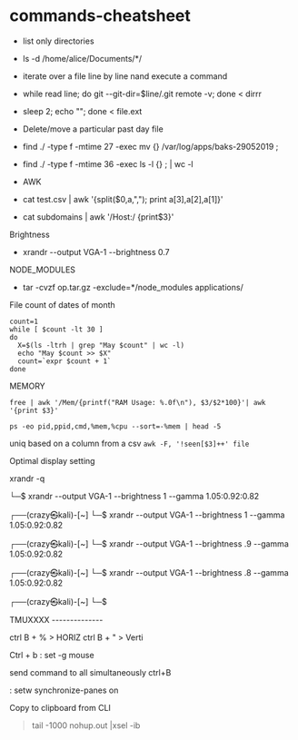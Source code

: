 # commands-cheatsheet

 - list only directories
  - ls -d /home/alice/Documents/*/
 
 - iterate over a file line by line nand execute a command
  - while read line; do git --git-dir=$line/.git remote -v; done < dirrr
  - sleep 2; echo ""; done < file.ext
  
 - Delete/move a particular past day file
  - find ./ -type f -mtime 27 -exec mv {} /var/log/apps/baks-29052019 \;
  - find ./ -type f -mtime 36 -exec ls -l {} \; | wc -l


 - AWK
  - cat test.csv |  awk '{split($0,a,","); print a[3],a[2],a[1]}'
  - cat subdomains | awk '/Host:/ {print$3}'
  
Brightness
 - xrandr --output VGA-1 --brightness 0.7


NODE_MODULES
 - tar -cvzf op.tar.gz -exclude=\*/node_modules applications/

File count of dates of month
```
count=1
while [ $count -lt 30 ]
do
  X=$(ls -ltrh | grep "May $count" | wc -l)
  echo "May $count >> $X"
  count=`expr $count + 1`
done
```

MEMORY

`free | awk '/Mem/{printf("RAM Usage: %.0f\n"), $3/$2*100}'| awk '{print $3}'`

`ps -eo pid,ppid,cmd,%mem,%cpu --sort=-%mem | head -5`

uniq based on a column from a csv
`awk -F, '!seen[$3]++' file`



Optimal display setting

xrandr -q

└─$ xrandr --output VGA-1 --brightness 1 --gamma 1.05:0.92:0.82

┌──(crazy㉿kali)-[~]
└─$ xrandr --output VGA-1 --brightness 1 --gamma 1.05:0.92:0.82

┌──(crazy㉿kali)-[~]
└─$ xrandr --output VGA-1 --brightness .9 --gamma 1.05:0.92:0.82

┌──(crazy㉿kali)-[~]
└─$ xrandr --output VGA-1 --brightness .8 --gamma 1.05:0.92:0.82

┌──(crazy㉿kali)-[~]
└─$ 


TMUXXXX --------------

ctrl B + % > HORIZ
ctrl B + " > Verti


Ctrl + b :
set -g mouse

send command to all simultaneously
ctrl+B

: setw synchronize-panes on

Copy to clipboard from CLI
> tail -1000 nohup.out |xsel -ib


